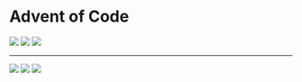 # Advent of Code

![](https://img.shields.io/badge/2021%20📅-3-blue) ![](https://img.shields.io/badge/stars%20⭐-5-yellow) ![](https://img.shields.io/badge/days%20completed-2-red)

---

![](https://img.shields.io/badge/2020%20📅-orange) ![](https://img.shields.io/badge/⭐-18-yellow) ![](https://img.shields.io/badge/completed-2-red)